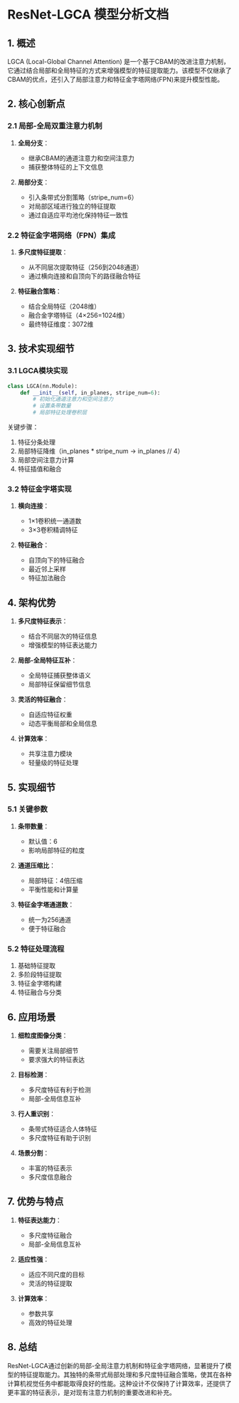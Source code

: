 # ResNet-LGCA 模型分析文档

## 1. 概述
LGCA (Local-Global Channel Attention) 是一个基于CBAM的改进注意力机制，它通过结合局部和全局特征的方式来增强模型的特征提取能力。该模型不仅继承了CBAM的优点，还引入了局部注意力和特征金字塔网络(FPN)来提升模型性能。

## 2. 核心创新点

### 2.1 局部-全局双重注意力机制
1. **全局分支**：
   - 继承CBAM的通道注意力和空间注意力
   - 捕获整体特征的上下文信息

2. **局部分支**：
   - 引入条带式分割策略（stripe_num=6）
   - 对局部区域进行独立的特征提取
   - 通过自适应平均池化保持特征一致性

### 2.2 特征金字塔网络（FPN）集成
1. **多尺度特征提取**：
   - 从不同层次提取特征（256到2048通道）
   - 通过横向连接和自顶向下的路径融合特征

2. **特征融合策略**：
   - 结合全局特征（2048维）
   - 融合金字塔特征（4×256=1024维）
   - 最终特征维度：3072维

## 3. 技术实现细节

### 3.1 LGCA模块实现
```python
class LGCA(nn.Module):
    def __init__(self, in_planes, stripe_num=6):
        # 初始化通道注意力和空间注意力
        # 设置条带数量
        # 局部特征处理卷积层
```

关键步骤：
1. 特征分条处理
2. 局部特征降维（in_planes * stripe_num → in_planes // 4）
3. 局部空间注意力计算
4. 特征插值和融合

### 3.2 特征金字塔实现
1. **横向连接**：
   - 1×1卷积统一通道数
   - 3×3卷积精调特征

2. **特征融合**：
   - 自顶向下的特征融合
   - 最近邻上采样
   - 特征加法融合

## 4. 架构优势

1. **多尺度特征表示**：
   - 结合不同层次的特征信息
   - 增强模型的特征表达能力

2. **局部-全局特征互补**：
   - 全局特征捕获整体语义
   - 局部特征保留细节信息

3. **灵活的特征融合**：
   - 自适应特征权重
   - 动态平衡局部和全局信息

4. **计算效率**：
   - 共享注意力模块
   - 轻量级的特征处理

## 5. 实现细节

### 5.1 关键参数
1. **条带数量**：
   - 默认值：6
   - 影响局部特征的粒度

2. **通道压缩比**：
   - 局部特征：4倍压缩
   - 平衡性能和计算量

3. **特征金字塔通道数**：
   - 统一为256通道
   - 便于特征融合

### 5.2 特征处理流程
1. 基础特征提取
2. 多阶段特征提取
3. 特征金字塔构建
4. 特征融合与分类

## 6. 应用场景

1. **细粒度图像分类**：
   - 需要关注局部细节
   - 要求强大的特征表达

2. **目标检测**：
   - 多尺度特征有利于检测
   - 局部-全局信息互补

3. **行人重识别**：
   - 条带式特征适合人体特征
   - 多尺度特征有助于识别

4. **场景分割**：
   - 丰富的特征表示
   - 多尺度信息融合

## 7. 优势与特点

1. **特征表达能力**：
   - 多尺度特征融合
   - 局部-全局信息互补

2. **适应性强**：
   - 适应不同尺度的目标
   - 灵活的特征提取

3. **计算效率**：
   - 参数共享
   - 高效的特征处理

## 8. 总结

ResNet-LGCA通过创新的局部-全局注意力机制和特征金字塔网络，显著提升了模型的特征提取能力。其独特的条带式局部处理和多尺度特征融合策略，使其在各种计算机视觉任务中都能取得良好的性能。这种设计不仅保持了计算效率，还提供了更丰富的特征表示，是对现有注意力机制的重要改进和补充。 